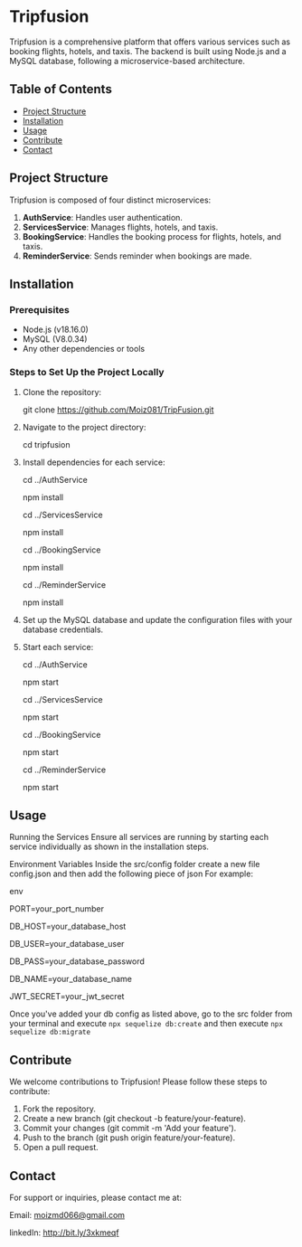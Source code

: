 # Tripfusion

Tripfusion is a comprehensive platform that offers various services such as booking flights, hotels, and taxis. The backend is built using Node.js and a MySQL database, following a microservice-based architecture.

## Table of Contents

- [Project Structure](#project-structure)
- [Installation](#installation)
- [Usage](#usage)
- [Contribute](#contribute)
- [Contact](#contact)

## Project Structure

Tripfusion is composed of four distinct microservices:

1. **AuthService**: Handles user authentication.
2. **ServicesService**: Manages flights, hotels, and taxis.
3. **BookingService**: Handles the booking process for flights, hotels, and taxis.
4. **ReminderService**: Sends reminder when bookings are made.


## Installation

### Prerequisites

- Node.js (v18.16.0)
- MySQL (V8.0.34)
- Any other dependencies or tools

### Steps to Set Up the Project Locally

1. Clone the repository:

   git clone https://github.com/Moiz081/TripFusion.git


2. Navigate to the project directory:

   cd tripfusion

3. Install dependencies for each service:

   cd ../AuthService

   npm install
   
   cd ../ServicesService
   
   npm install

   cd ../BookingService
   
   npm install

   cd ../ReminderService
   
   npm install
   
5. Set up the MySQL database and update the configuration files with your database credentials.

6. Start each service:

   cd ../AuthService
   
   npm start

   cd ../ServicesService

   npm start

   cd ../BookingService

   npm start

   cd ../ReminderService

   npm start

   
## Usage
Running the Services
Ensure all services are running by starting each service individually as shown in the installation steps.

Environment Variables
Inside the src/config folder create a new file config.json and then add the following piece of json
For example:

env

PORT=your_port_number

DB_HOST=your_database_host

DB_USER=your_database_user

DB_PASS=your_database_password

DB_NAME=your_database_name

JWT_SECRET=your_jwt_secret

Once you've added your db config as listed above, go to the src folder from your terminal and execute 
`npx sequelize db:create` and then execute
`npx sequelize db:migrate`


## Contribute
We welcome contributions to Tripfusion! Please follow these steps to contribute:

1. Fork the repository.
2. Create a new branch (git checkout -b feature/your-feature).
3. Commit your changes (git commit -m 'Add your feature').
4. Push to the branch (git push origin feature/your-feature).
5. Open a pull request.


## Contact
For support or inquiries, please contact me at:

Email: moizmd066@gmail.com

linkedIn: http://bit.ly/3xkmeqf

